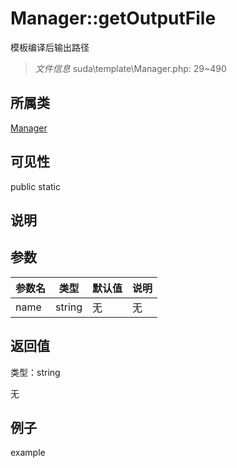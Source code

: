 # Manager::getOutputFile

模板编译后输出路径

> *文件信息* suda\template\Manager.php: 29~490

## 所属类 

[Manager](../Manager.md)

## 可见性

 public static

## 说明




## 参数


| 参数名 | 类型 | 默认值 | 说明 |
|--------|-----|-------|-------|
| name |  string | 无 | 无 |



## 返回值

类型：string

无



## 例子

example
